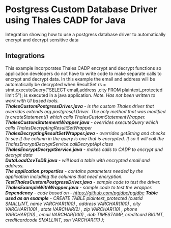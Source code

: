 # Postgress Custom Database Driver using Thales CADP for Java

Integration showing how to use a postgress database driver to automatically encrypt and decrypt sensitive data 

## Integrations
This example incorporates Thales CADP encrypt and decrypt functions so application developers do not have to write code 
to make separate calls to encrypt and decrypt data.  In this example the email and address will be automatically be decrypted when
ResultSet rs = stmt.executeQuery("SELECT email,address ,city FROM plaintext_protected limit 5"); is executed in a java application. <i>Note. Has not been written to work with UI based tools.<i>  <br>
<b>ThalesCustomPostgressDriver.java</b> - is the custom Thales driver that overrides extends org.postgresql.Driver.  The only method that was modified is createStatement() which calls ThalesCustomStatementWrapper.<br> 
<b>ThalesCustomStatementWrapper.java</b> -  overrides executeQuery which calls ThalesDecryptingResultSetWrapper<br>
<b>ThalesDecryptingResultSetWrapper.java</b> - overrides getString and checks to see if the column in the query is one that is encrypted. If so it will call the ThalesEncryptDecryptService.callDecryptApi class<br>
<b>ThalesEncryptDecryptService.java</b> - makes calls to CADP to encrypt and decrypt data<br>
<b>DataLoadCsvToDB.java</b> - will load a table with encrypted email and address.<br> 
<b>The application.properties</b> - contains parameters needed by the application including the columns that need encryption.<br>
<b>TestThalesCustomPostgressDriver.java</b> - sample code to test the driver.
<b>ThalesExampleWithWrapper.java</b> - sample code to test the wrapper. 
<b>Dependency</b> - code based on - https://github.com/pgjdbc/pgjdbc
<b>Table used as an example</b>  - CREATE TABLE plaintext_protected (custid SMALLINT, name VARCHAR(100) , address VARCHAR(100) , city VARCHAR(100) , state VARCHAR(2) , zip VARCHAR(10) , phone VARCHAR(20) , email VARCHAR(100) , dob TIMESTAMP, creditcard BIGINT, creditcardcode SMALLINT, ssn VARCHAR(11) );

